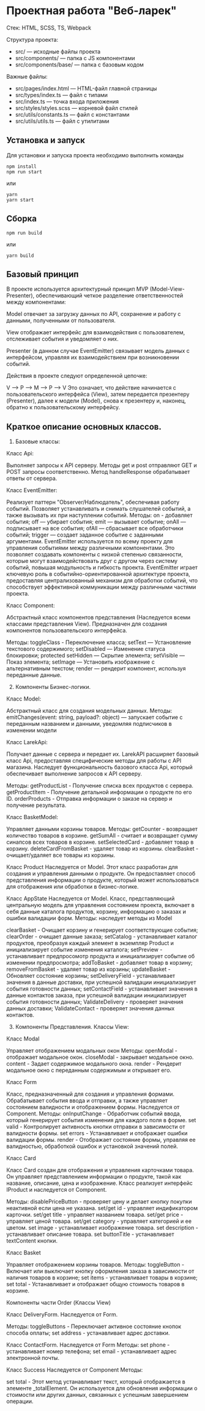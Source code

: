 # Проектная работа "Веб-ларек"

Стек: HTML, SCSS, TS, Webpack

Структура проекта:

- src/ — исходные файлы проекта
- src/components/ — папка с JS компонентами
- src/components/base/ — папка с базовым кодом

Важные файлы:

- src/pages/index.html — HTML-файл главной страницы
- src/types/index.ts — файл с типами
- src/index.ts — точка входа приложения
- src/styles/styles.scss — корневой файл стилей
- src/utils/constants.ts — файл с константами
- src/utils/utils.ts — файл с утилитами

## Установка и запуск

Для установки и запуска проекта необходимо выполнить команды

```
npm install
npm run start
```

или

```
yarn
yarn start
```

## Сборка

```
npm run build
```

или

```
yarn build
```

## Базовый принцип

В проекте используется архитектурный принцип MVP (Model-View-Presenter), обеспечивающий четкое разделение ответственностей между компонентами:

Model отвечает за загрузку данных по API, сохранение и работу с данными, полученными от пользователя.

View отображает интерфейс для взаимодействия с пользователем, отслеживает события и уведомляет о них.

Presenter (в данном случае EventEmitter) связывает модель данных с интерфейсом, управляя их взаимодействием при возникновении событий.

Действия в проекте следуют определенной цепочке:

V --> P --> M --> P --> V
Это означает, что действие начинается с пользовательского интерфейса (View), затем передается презентеру (Presenter), далее к модели (Model), снова к презентеру и, наконец, обратно к пользовательскому интерфейсу.

## Краткое описание основных классов.

1. Базовые классы:

Класс Api:

Выполняет запросы к API серверу.
Методы get и post отправляют GET и POST запросы соответственно.
Метод handleResponse обрабатывает ответы от сервера.

Класс EventEmitter:

Реализует паттерн "Observer/Наблюдатель", обеспечивая работу событий.
Позволяет устанавливать и снимать слушателей событий, а также вызывать их при наступлении событий.
Методы:
оn - добавляет события;
off — убирает события;
emit — вызывает событие;
onAll — подписывает на все события;
ofAll — сбрасывает все обработчики событий;
trigger — создает заданное событие с заданными аргументами.
EventEmitter используется по всему проекту для управления событиями между различными компонентами. Это позволяет создавать компоненты с низкой степенью связанности, которые могут взаимодействовать друг с другом через систему событий, повышая модульность и гибкость проекта. EventEmitter играет ключевую роль в событийно-ориентированной архитектуре проекта, предоставляя централизованный механизм для обработки событий, что способствует эффективной коммуникации между различными частями проекта.

Класс Component:

Абстрактный класс компонентов представления (Наследуется всеми классами представления View). Предназначен для создания компонентов пользовательского интерфейса.

Методы:
toggleClass - Переключение класса;
setText — Установление текстового содержимого;
setDisabled — Изменение статуса блокировки;
protected setHidden — Скрытие элемента;
setVisible — Показ элемента;
setImage — Установить изображение с альтернативным текстом;
render — рендерит компонент, используя переданные данные.

2. Компоненты Бизнес-логики.

Класс Model:

Абстрактный класс для создания модельных данных.
Методы:
emitChanges(event: string, payload?: object) — запускает событие с переданным названием и данными, уведомляя подписчиков в изменении модели

Класс LarekApi:

Получает данные с сервера и передает их. LarekAPI расширяет базовый класс Api, предоставляя специфические методы для работы с API магазина.
Наследует функциональность базового класса Api, который обеспечивает выполнение запросов к API серверу.

Методы:
getProductList - Получение списка всех продуктов с сервера.
getProductItem - Получение детальной информации о продукте по его ID.
orderProducts - Отправка информации о заказе на сервер и получение результата.

Класс BasketModel:

Управляет данными корзины товаров.
Методы:
getCounter - возвращает количество товаров в корзине.
getSumAll - считает и возвращает сумму синапсов всех товаров в корзине.
setSelectedСard - добавляет товар в корзину.
deleteCardFromBasket - удаляет товар из корзины.
clearBasket - очищает/удаляет все товары из корзины.

Класс Product
Наследуется от Model.
Этот класс разработан для создания и управления данными о продукте. Он предоставляет способ представления информации о продукте, который может использоваться для отображения или обработки в бизнес-логике.

Класс AppState
Наследуется от Model.
Класс, представляющий центральную модель для управления состоянием проекта, включает в себя данные каталога продуктов, корзину, информацию о заказах и ошибки валидации форм.
Методы:
наследует методы из Model

clearBasket - Очищает корзину и генерирует соответствующие события;
clearOrder - очищает данные заказа;
setCatalog - устанавливает каталог продуктов, преобразуя каждый элемент в экземпляр Product и инициализирует событие изменения каталога;
setPreview - устанавливает предпросомотр продукта и инициализирует событие об изменении предпросмотра;
addToBasket - добавляет товар в корзину;
removeFromBasket - удаляет товар из корзины;
updateBasket - Обновляет состояние корзины;
setDeliveryField - устанавливает значения в данные доставки, при успешной валидации инициализирует события готовности данных;
setContactField - устанавливает значения в данные контактов заказа, при успешной валидации инициализирует события готовности данных;
ValidateDelivery - проверяет значения данных доставки;
ValidateContact - проверяет значения данных контактов.

3. Компоненты Представления. Классы View:

Класс Modal

Управляет отображением модальных окон
Методы:
openModal - отображает модальное окон.
closeModal - закрывает модальное окно.
content - Задает содержимое модального окна.
render - Рендерит модальное окно с переданным содержимым и открывает его.

Класс Form

Класс, предназначенный для создания и управления формами. Обрабатывает события ввода и отправки, а также управляет состоянием валидности и отображением формы. Наследуется от Component.
Методы:
onInputChange - Обработчик событий ввода, который генерирует события изменения для каждого поля в форме.
set valid - Контролирует активность кнопки отправки в зависимости от валидности формы.
set errors - Устанавливает и отображает ошибки валидации формы.
render - Отображает состояние формы, управляя ее валидностью, обработкой ошибок и установкой значений полей.

Класс Card

Класс Card создан для отображения и управления карточками товара. Он управляет представлением информации о продукте, такой как название, описание, цена и изображение. Класс реализует интерфейс IProduct и наследуется от Component.

Методы:
disablePriceButton - проверяет цену и делает кнопку покупки неактивной если цена не указана.
set/get id - управляет индификатором карточки.
set/get title - управляет названием товара.
set/get price - управляет ценой товара.
set/get category - управляет категорией и ее цветом.
set image - устанавливает изображение товара.
set description - устанавливает описание товара.
set buttonTitle - устанавливает textContent кнопки.

Класс Basket

Управляет отображением корзины товаров.
Методы:
toggleButton - Включает или выключает кнопку оформления заказа в зависимости от наличия товаров в корзине;
set items - устанавливает товары в корзине;
set total - Устанавливает и отображает общую стоимость товаров в корзине.

Компоненты части Order (Классы View)

Класс DeliveryForm.
Наследуется от Form.

Методы:
toggleButtons - Переключает активное состояние кнопок способа оплаты;
set address - устанавливает адрес доставки.

Класс ContactForm.
Наследуется от Form
Методы:
set phone - устанавливает номер телефона;
set email - устанавливает адрес электронной почты.

Класс Success
Наследуется от Component
Методы:

set total - Этот метод устанавливает текст, который отображается в элементе \_totalElement. Он используется для обновления информации о стоимости или других данных, связанных с успешным завершением операции.
